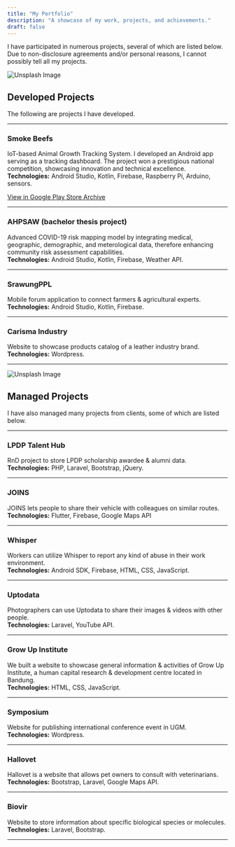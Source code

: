 ```yaml
---
title: "My Portfolio"
description: "A showcase of my work, projects, and achievements."
draft: false
---
```


I have participated in numerous projects, several of which are listed below. Due to non-disclosure agreements and/or personal reasons, I cannot possibly tell all my projects.

![Unsplash Image](https://images.unsplash.com/photo-1498050108023-c5249f4df085?q=80&w=1472&auto=format&fit=crop&ixlib=rb-4.0.3&ixid=M3wxMjA3fDB8MHxwaG90by1wYWdlfHx8fGVufDB8fHx8fA%3D%3D)

## Developed Projects
The following are projects I have developed.

---

### Smoke Beefs

IoT-based Animal Growth Tracking System. I developed an Android app serving as a tracking dashboard. The project won a prestigious national competition, showcasing innovation and technical excellence.\
**Technologies:** Android Studio, Kotlin, Firebase, Raspberry Pi, Arduino, sensors.

[View in Google Play Store Archive](https://apkpure.com/smoke-beefs/com.thefajarmalik.smokebeefs)

---

### AHPSAW (bachelor thesis project)

Advanced COVID-19 risk mapping model by integrating medical, geographic, demographic, and meterological data, therefore enhancing community risk assessment capabilities.\
**Technologies:** Android Studio, Kotlin, Firebase, Weather API.

<!-- [View in GitHub](https://github.com/thefajarmalik/AHPSAW) -->

---

### SrawungPPL

Mobile forum application to connect farmers & agricultural experts.\
**Technologies:** Android Studio, Kotlin, Firebase.

---

### Carisma Industry

Website to showcase products catalog of a leather industry brand.\
**Technologies:** Wordpress.

---

![Unsplash Image](https://images.unsplash.com/photo-1531403009284-440f080d1e12?q=80&w=1470&auto=format&fit=crop&ixlib=rb-4.0.3&ixid=M3wxMjA3fDB8MHxwaG90by1wYWdlfHx8fGVufDB8fHx8fA%3D%3D)

## Managed Projects
I have also managed many projects from clients, some of which are listed below.

---

### LPDP Talent Hub

RnD project to store LPDP scholarship awardee & alumni data.\
**Technologies:** PHP, Laravel, Bootstrap, jQuery.

---

### JOINS

JOINS lets people to share their vehicle with colleagues on similar routes.\
**Technologies:** Flutter, Firebase, Google Maps API

---

### Whisper

Workers can utilize Whisper to report any kind of abuse in their work environment.\
**Technologies:** Android SDK, Firebase, HTML, CSS, JavaScript.

---

### Uptodata

Photographers can use Uptodata to share their images & videos with other people.\
**Technologies:**  Laravel, YouTube API.

---

### Grow Up Institute

We built a website to showcase general information & activities of Grow Up Institute, a human capital research & development centre located in Bandung.\
**Technologies:** HTML, CSS, JavaScript.

---

### Symposium

Website for publishing international conference event in UGM.\
**Technologies:** Wordpress.

---

### Hallovet

Hallovet is a website that allows pet owners to consult with veterinarians.\
**Technologies:**  Bootstrap, Laravel, Google Maps API.

---

### Biovir

Website to store information about specific biological species or molecules.\
**Technologies:** Laravel, Bootstrap.

---